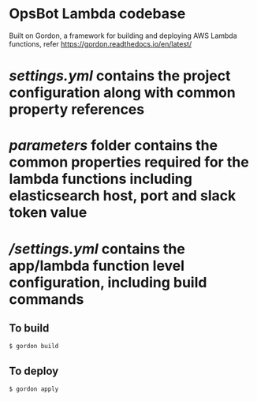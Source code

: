 ﻿# OpsBot Lambda codebase

Built on Gordon, a framework for building and deploying AWS Lambda functions, refer https://gordon.readthedocs.io/en/latest/

# *settings.yml* contains the project configuration along with common property references
# *parameters* folder contains the common properties required for the lambda functions including elasticsearch host, port and slack token value
# *<lambda>/settings.yml* contains the app/lambda function level configuration, including build commands

## To build
```bash
$ gordon build
```

## To deploy
```bash
$ gordon apply
```
